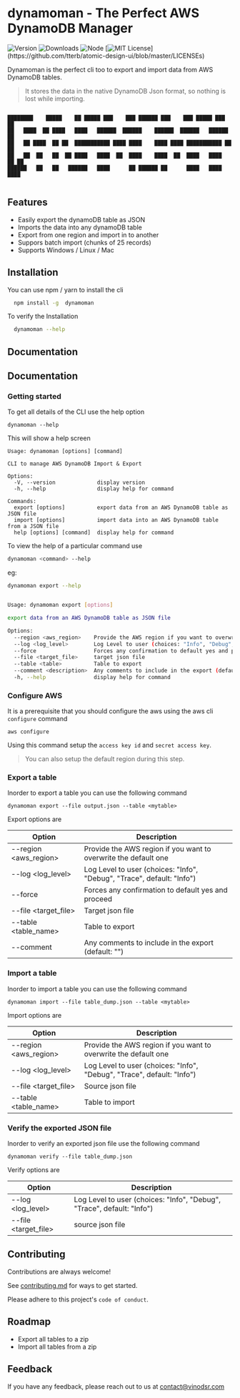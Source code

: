 # dynamoman - The Perfect AWS DynamoDB Manager

![Version](https://img.shields.io/npm/v/dynamoman)
![Downloads](https://img.shields.io/npm/dw/dynamoman)
![Node](https://img.shields.io/node/v/dynamoman)
[![MIT License](https://img.shields.io/apm/l/atomic-design-ui.svg?)](https://github.com/tterb/atomic-design-ui/blob/master/LICENSEs)

Dynamoman is the perfect cli too to export and import data from AWS DynamoDB tables.

> It stores the data in the native DynamoDB Json format, so nothing is lost while importing.

```

████████    █████    ██ █████ ███    ███ ██████ ███    ███ █████ ███    ██
██   ████  ██ ████   ████   ██████  ██████    ██████  ██████   ██████   ██
██   ██ ████  ██ ██  ███████████ ████ ████    ████ ████ ███████████ ██  ██
██   ██  ██   ██  ██ ████   ████  ██  ████    ████  ██  ████   ████  ██ ██
██████   ██   ██   ██████   ████      ██ ██████ ██      ████   ████   ████


```

## Features

- Easily export the dynamoDB table as JSON
- Imports the data into any dynamoDB table
- Export from one region and import in to another
- Suppors batch import (chunks of 25 records)
- Supports Windows / Linux / Mac

## Installation

You can use npm / yarn to install the cli

```bash
  npm install -g  dynamoman
```

To verify the Installation

```bash
  dynamoman --help
```

## Documentation

## Documentation

### Getting started

To get all details of the CLI use the help option

```
dynamoman --help
```

This will show a help screen

```
Usage: dynamoman [options] [command]

CLI to manage AWS DynamoDB Import & Export

Options:
  -V, --version             display version
  -h, --help                display help for command

Commands:
  export [options]          export data from an AWS DynamoDB table as JSON file
  import [options]          import data into an AWS DynamoDB table from a JSON file
  help [options] [command]  display help for command
```

To view the help of a particular command use

```bash
dynamoman <command> --help
```

eg:

```bash
dynamoman export --help


Usage: dynamoman export [options]

export data from an AWS DynamoDB table as JSON file

Options:
  --region <aws_region>    Provide the AWS region if you want to overwrite the default one
  --log <log_level>        Log Level to user (choices: "Info", "Debug", "Trace", default: "Info")
  --force                  Forces any confirmation to default yes and proceed
  --file <target_file>     target json file
  --table <table>          Table to export
  --comment <description>  Any comments to include in the export (default: "")
  -h, --help               display help for command
```

### Configure AWS

It is a prerequisite that you should configure the aws using the aws cli `configure` command

```
aws configure
```

Using this command setup the `access key id` and `secret access key`.

> You can also setup the default region during this step.

### Export a table

Inorder to export a table you can use the following command

```
dynamoman export --file output.json --table <mytable>
```

Export options are

| Option                  | Description                                                            |
| ----------------------- | ---------------------------------------------------------------------- |
| --region <aws_region>   | Provide the AWS region if you want to overwrite the default one        |
| --log <log_level>       | Log Level to user (choices: "Info", "Debug", "Trace", default: "Info") |
| --force                 | Forces any confirmation to default yes and proceed                     |
| --file <target_file>    | Target json file                                                       |
| --table <table_name>    | Table to export                                                        |
| --comment <description> | Any comments to include in the export (default: "")                    |

### Import a table

Inorder to import a table you can use the following command

```
dynamoman import --file table_dump.json --table <mytable>
```

Import options are

| Option                | Description                                                            |
| --------------------- | ---------------------------------------------------------------------- |
| --region <aws_region> | Provide the AWS region if you want to overwrite the default one        |
| --log <log_level>     | Log Level to user (choices: "Info", "Debug", "Trace", default: "Info") |
| --file <target_file>  | Source json file                                                       |
| --table <table_name>  | Table to import                                                        |

### Verify the exported JSON file

Inorder to verify an exported json file use the following command

```
dynamoman verify --file table_dump.json
```

Verify options are

| Option               | Description                                                            |
| -------------------- | ---------------------------------------------------------------------- |
| --log <log_level>    | Log Level to user (choices: "Info", "Debug", "Trace", default: "Info") |
| --file <target_file> | source json file                                                       |

## Contributing

Contributions are always welcome!

See [contributing.md](contributing.md) for ways to get started.

Please adhere to this project's `code of conduct`.

## Roadmap

- Export all tables to a zip
- Import all tables from a zip

## Feedback

If you have any feedback, please reach out to us at contact@vinodsr.com

